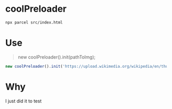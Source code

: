# coolPreloader

```sh
npx parcel src/index.html
```

# Use

> new coolPreloader().init(pathToImg);

```javascript
new coolPreloader().init('https://upload.wikimedia.org/wikipedia/en/thumb/a/a4/Flag_of_the_United_States.svg/1200px-Flag_of_the_United_States.svg.png');
```

# Why

I just did it to test